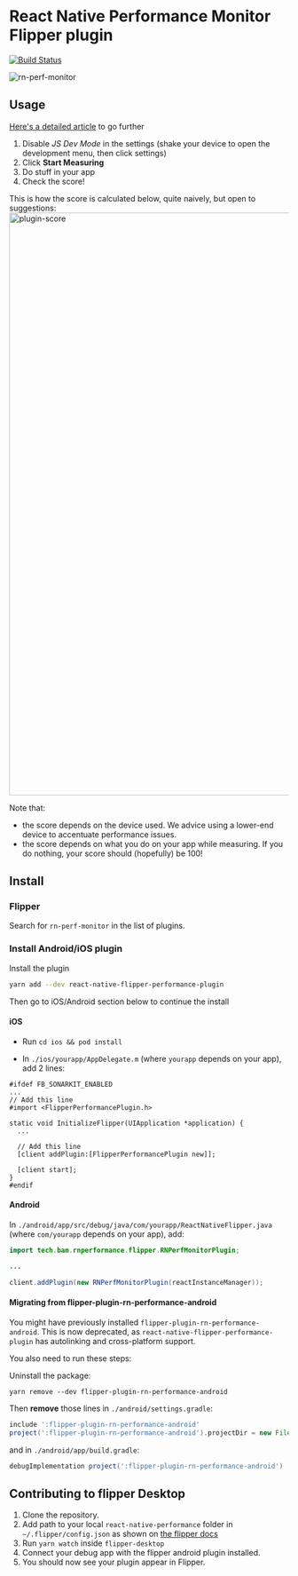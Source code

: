 # React Native Performance Monitor Flipper plugin

[![Build Status](https://app.travis-ci.com/bamlab/react-native-performance.svg?branch=master)](https://app.travis-ci.com/bamlab/react-native-performance)

![rn-perf-monitor](https://user-images.githubusercontent.com/4534323/151138734-dc9af3b1-1e96-4416-8abd-346597a4dbe8.gif)

## Usage

[Here's a detailed article](https://blog.bam.tech/developer-news/measuring-and-improving-performance-on-a-react-native-app) to go further

1. Disable _JS Dev Mode_ in the settings (shake your device to open the development menu, then click settings)
2. Click **Start Measuring**
3. Do stuff in your app
4. Check the score!

This is how the score is calculated below, quite naively, but open to suggestions:
<img width="1050" alt="plugin-score" src="https://user-images.githubusercontent.com/4534323/142174520-ab09e61c-9727-4969-8e1e-a9b688f9fd78.png">

Note that:

- the score depends on the device used. We advice using a lower-end device to accentuate performance issues.
- the score depends on what you do on your app while measuring. If you do nothing, your score should (hopefully) be 100!

## Install

### Flipper

Search for `rn-perf-monitor` in the list of plugins.

### Install Android/iOS plugin

Install the plugin

```sh
yarn add --dev react-native-flipper-performance-plugin
```

Then go to iOS/Android section below to continue the install

#### iOS

- Run `cd ios && pod install`

- In `./ios/yourapp/AppDelegate.m` (where `yourapp` depends on your app), add 2 lines:

```objc
#ifdef FB_SONARKIT_ENABLED
...
// Add this line
#import <FlipperPerformancePlugin.h>

static void InitializeFlipper(UIApplication *application) {
  ...

  // Add this line
  [client addPlugin:[FlipperPerformancePlugin new]];

  [client start];
}
#endif
```

#### Android

In `./android/app/src/debug/java/com/yourapp/ReactNativeFlipper.java` (where `com/yourapp` depends on your app), add:

```java
import tech.bam.rnperformance.flipper.RNPerfMonitorPlugin;

...

client.addPlugin(new RNPerfMonitorPlugin(reactInstanceManager));
```

#### Migrating from flipper-plugin-rn-performance-android

You might have previously installed `flipper-plugin-rn-performance-android`. This is now deprecated, as `react-native-flipper-performance-plugin` has autolinking and cross-platform support.

You also need to run these steps:

Uninstall the package:

```
yarn remove --dev flipper-plugin-rn-performance-android
```

Then **remove** those lines in `./android/settings.gradle`:

```gradle
include ':flipper-plugin-rn-performance-android'
project(':flipper-plugin-rn-performance-android').projectDir = new File(rootProject.projectDir, '../node_modules/flipper-plugin-rn-performance-android')
```

and in `./android/app/build.gradle`:

```gradle
debugImplementation project(':flipper-plugin-rn-performance-android')
```

## Contributing to flipper Desktop

1. Clone the repository.
2. Add path to your local `react-native-performance` folder in `~/.flipper/config.json` as shown on [the flipper docs](https://fbflipper.com/docs/extending/loading-custom-plugins/)
3. Run `yarn watch` inside `flipper-desktop`
4. Connect your debug app with the flipper android plugin installed.
5. You should now see your plugin appear in Flipper.
